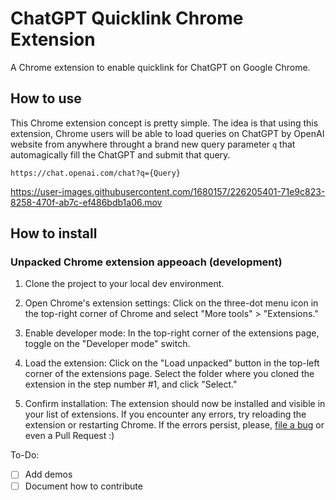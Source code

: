 # ChatGPT Quicklink Chrome Extension

A Chrome extension to enable quicklink for ChatGPT on Google Chrome.

## How to use

This Chrome extension concept is pretty simple. The idea is that using this extension, Chrome users will be able to load queries on ChatGPT by OpenAI website from anywhere throught a brand new query parameter `q` that automagically fill the ChatGPT and submit that query.

```
https://chat.openai.com/chat?q={Query}
```

https://user-images.githubusercontent.com/1680157/226205401-71e9c823-8258-470f-ab7c-ef486bdb1a06.mov

## How to install

### Unpacked Chrome extension appeoach (development)

1. Clone the project to your local dev environment.

2. Open Chrome's extension settings: Click on the three-dot menu icon in the top-right corner of Chrome and select "More tools" > "Extensions."

3. Enable developer mode: In the top-right corner of the extensions page, toggle on the "Developer mode" switch.

4. Load the extension: Click on the "Load unpacked" button in the top-left corner of the extensions page. Select the folder where you cloned the extension in the step number #1, and click "Select."

5. Confirm installation: The extension should now be installed and visible in your list of extensions. If you encounter any errors, try reloading the extension or restarting Chrome. If the errors persist, please, [file a bug](https://github.com/obetomuniz/chatgpt-quicklink-chrome-extension/issues/new?assignees=&labels=bug&template=BUG_REPORT.yml&title=%5BBug%5D%3A+) or even a Pull Request :)

To-Do:

- [ ] Add demos
- [ ] Document how to contribute
